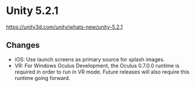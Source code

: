 # Unity 5.2.1
https://unity3d.com/unity/whats-new/unity-5.2.1

## Changes

<ul>
<li>iOS: Use launch screens as primary source for splash images.</li>
<li>VR: For Windows Oculus Development, the Oculus 0.7.0.0 runtime is required in order to run in VR mode. Future releases will also require this runtime going forward.</li>
</ul>
